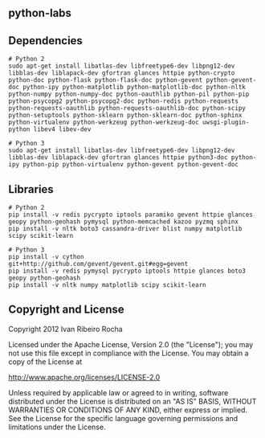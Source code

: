 python-labs
-----------

Dependencies
-----------

```shell
# Python 2
sudo apt-get install libatlas-dev libfreetype6-dev libpng12-dev libblas-dev liblapack-dev gfortran glances httpie python-crypto python-doc python-flask python-flask-doc python-gevent python-gevent-doc python-ipy python-matplotlib python-matplotlib-doc python-nltk python-numpy python-numpy-doc python-oauthlib python-pil python-pip python-psycopg2 python-psycopg2-doc python-redis python-requests python-requests-oauthlib python-requests-oauthlib-doc python-scipy python-setuptools python-sklearn python-sklearn-doc python-sphinx python-virtualenv python-werkzeug python-werkzeug-doc uwsgi-plugin-python libev4 libev-dev

# Python 3
sudo apt-get install libatlas-dev libfreetype6-dev libpng12-dev libblas-dev liblapack-dev gfortran glances httpie python3-doc python-ipy python-pip python-virtualenv python-gevent python-gevent-doc
```

Libraries
-----------

```shell
# Python 2
pip install -v redis pycrypto iptools paramiko gevent httpie glances geopy python-geohash pymysql python-memcached kazoo pyzmq sphinx 
pip install -v nltk boto3 cassandra-driver blist numpy matplotlib scipy scikit-learn

# Python 3
pip install -v cython git+http://github.com/gevent/gevent.git#egg=gevent
pip install -v redis pymysql pycrypto iptools httpie glances boto3 geopy python-geohash 
pip install -v nltk numpy matplotlib scipy scikit-learn
```

Copyright and License
---------------------
Copyright 2012 Ivan Ribeiro Rocha

Licensed under the Apache License, Version 2.0 (the "License");
you may not use this file except in compliance with the License.
You may obtain a copy of the License at

   http://www.apache.org/licenses/LICENSE-2.0

Unless required by applicable law or agreed to in writing, software
distributed under the License is distributed on an "AS IS" BASIS,
WITHOUT WARRANTIES OR CONDITIONS OF ANY KIND, either express or implied.
See the License for the specific language governing permissions and
limitations under the License.

[Python]: http://python.org/
